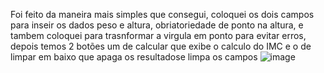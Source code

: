 Foi feito da maneira mais simples que consegui, 
coloquei os dois campos para inseir os dados peso e altura, obriatoriedade de ponto na altura, e tambem coloquei para trasnformar a virgula em ponto para evitar erros, depois temos 2 botões um de calcular que exibe o calculo do IMC e o de limpar em baixo que apaga os resultadose limpa os campos
![image](https://github.com/user-attachments/assets/8502c379-8a48-4437-8fae-e6741f37608d)

